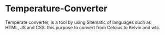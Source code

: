 # Temperature-Converter
Temperate converter, is a tool by using Sitematic of languages such as HTML, JS and CSS. this purpose to convert from Celcius to Kelvin and wtc.
